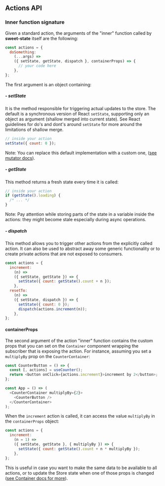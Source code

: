 ## Actions API

### Inner function signature

Given a standard action, the arguments of the "inner" function called by **sweet-state** itself are the following:

```js
const actions = {
  doSomething:
    (...args) =>
    ({ setState, getState, dispatch }, containerProps) => {
      // your code here
    },
};
```

The first argument is an object containing:

##### - setState

It is the method responsible for triggering actual updates to the store. The default is a synchronous version of React `setState`, supporting only an object as argument (shallow merged into current state). See React guidelines for do's and dont's around `setState` for more around the limitations of shallow merge.

```js
// inside your action
setState({ count: 0 });
```

Note: You can replace this default implementation with a custom one, ([see mutator docs](../advanced/mutator.md)).

##### - getState

This method returns a fresh state every time it is called:

```js
// inside your action
if (getState().loading) {
  /* ... */
}
```

Note: Pay attention while storing parts of the state in a variable inside the actions: they might become stale especially during async operations.

##### - dispatch

This method allows you to trigger other actions from the explicitly called action. It can also be used to abstract away some generic functionality or to create private actions that are not exposed to consumers.

```js
const actions = {
  increment:
    (n) =>
    ({ setState, getState }) => {
      setState({ count: getState().count + n });
    },
  resetTo:
    (n) =>
    ({ setState, dispatch }) => {
      setState({ count: 0 });
      dispatch(actions.increment(n));
    },
};
```

#### containerProps

The second argument of the action "inner" function contains the custom props that you can set on the `Container` component wrapping the subscriber that is exposing the action. For instance, assuming you set a `multiplyBy` prop on the `CounterContainer`:

```js
const CounterButton = () => {
  const [, actions] = useCounter();
  return <button onClick={actions.increment}>increment by 2</button>;
};

const App = () => (
  <CounterContainer multiplyBy={2}>
    <CounterButton />
  </CounterContainer>
);
```

When the `increment` action is called, it can access the value `multiplyBy` in the `containerProps` object:

```js
const actions = {
  increment:
    (n = 1) =>
    ({ setState, getState }, { multiplyBy }) => {
      setState({ count: getState().count + n * multiplyBy });
    },
};
```

This is useful in case you want to make the same data to be available to all actions, or to update the Store state when one of those props is changed ([see Container docs for more](../advanced/container.md)).
